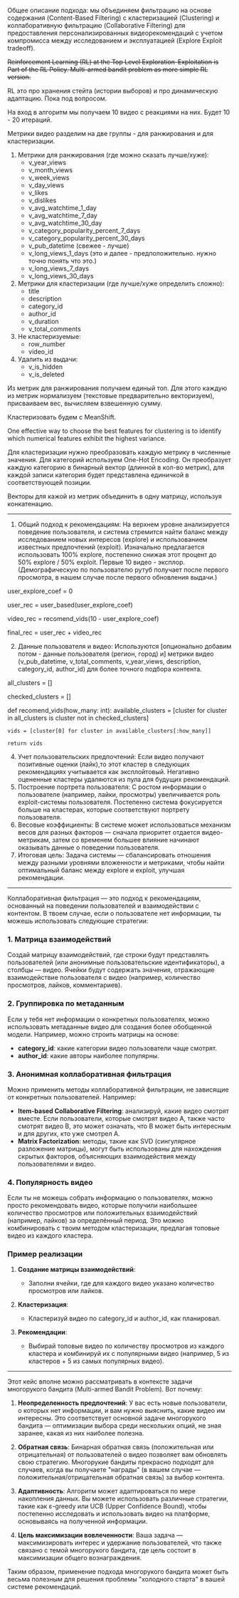 Общее описание подхода: мы объединяем фильтрацию на основе содержания (Content-Based Filtering) с кластеризацией (Clustering) и коллаборативную фильтрацию (Collaborative Filtering) для предоставления персонализированных видеорекомендаций с учетом компромисса между исследованием и эксплуатацией (Explore Exploit tradeoff).

~~Reinforcement Learning (RL) at the Top Level Exploration-Exploitation is Part of the RL Policy. Multi-armed bandit problem as more simple RL version.~~

RL это про хранения стейта (истории выборов) и про динамическую адаптацию. Пока под вопросом.

На вход в алгоритм мы получаем 10 видео с реакциями на них.
Будет 10 - 20 итераций.

Метрики видео разделим на две группы - для ранжирования и для кластеризации.

1. Метрики для ранжирования (где можно сказать лучше/хуже):
    - v_year_views
    - v_month_views
    - v_week_views
    - v_day_views
    - v_likes
    - v_dislikes
    - v_avg_watchtime_1_day
    - v_avg_watchtime_7_day
    - v_avg_watchtime_30_day
    - v_category_popularity_percent_7_days
    - v_category_popularity_percent_30_days
    - v_pub_datetime (свежее - лучше)
    - v_long_views_1_days (это и далее - предположительно. нужно точно понять что это.)
    - v_long_views_7_days
    - v_long_views_30_days
2. Метрики для кластеризации (где лучше/хуже определить сложно):
    - title
    - description
    - category_id
    - author_id
    - v_duration
    - v_total_comments
3. Не кластеризуемые:
    - row_number
    - video_id
4. Удалить из выдачи:
    - v_is_hidden
    - v_is_deleted

Из метрик для ранжирования получаем единый топ. Для этого каждую из метрик нормализуем (текстовые предварительно векторизуем), присваиваем вес, вычисляем взвешенную сумму.

Кластеризовать будем с MeanShift.

One effective way to choose the best features for clustering is to identify which numerical features exhibit the highest variance.

Для кластеризации нужно преобразовать каждую метрику в численные значения. Для категорий используем One-Hot Encoding. Он преобразует каждую категорию в бинарный вектор (длинной в кол-во метрик), для каждой записи категория будет представлена единичкой в соответствующей позиции.

Векторы для кажой из метрик объединить в одну матрицу, используя конкатенацию.

---

1. Общий подход к рекомендациям:
На верхнем уровне анализируется поведение пользователя, и система стремится найти баланс между исследованием новых интересов (explore) и использованием известных предпочтений (exploit).
Изначально предлагается использовать 100% explore, постепенно снижая этот процент до 50% explore / 50% exploit.
Первые 10 видео - эксплор. (Демографическую по пользователю рутуб получает после первого просмотра, в нашем случае после первого обновления выдачи.)

user_explore_coef = 0

user_rec = user_based(user_explore_coef)

video_rec = recomend_vids(10 - user_explore_coef)

final_rec = user_rec + video_rec


2. Данные пользователя и видео:
Используются [опционально добавим потом - данные пользователя (регион, город) и] метрики видео (v_pub_datetime, v_total_comments, v_year_views, description, category_id, author_id) для более точного подбора контента.


all_clusters = []

checked_clusters = []

def recomend_vids(how_many: int):
    available_clusters = [cluster for cluster in all_clusters is cluster not in checked_clusters]

    vids = [cluster[0] for cluster in available_clusters[:how_many]]

    return vids

4. Учет пользовательских предпочтений:
Если видео получают позитивные оценки (лайк),то этот кластер в следующих рекомендациях учитывается как эксплойтовый.
Негативно оцененные кластеры удаляются из пула для будущих рекомендаций.
5. Построение портрета пользователя:
С ростом информации о пользователе (например, лайки, просмотры) увеличивается роль exploit-системы пользователя.
Постепенно система фокусируется больше на кластерах, которые соответствуют портрету пользователя.
6. Весовые коэффициенты:
В системе может использоваться механизм весов для разных факторов — сначала приоритет отдается видео-метрикам, затем со временем большее влияние начинают оказывать данные о поведении пользователя.
7. Итоговая цель:
Задача системы — сбалансировать отношения между разными уровнями вложенности и метриками, чтобы найти оптимальный баланс между explore и exploit, улучшая рекомендации.

---

Коллаборативная фильтрация — это подход к рекомендациям, основанный на поведении пользователей и взаимодействии с контентом. В твоем случае, если о пользователе нет информации, ты можешь использовать следующие стратегии:

### 1. **Матрица взаимодействий**
Создай матрицу взаимодействий, где строки будут представлять пользователей (или анонимные пользовательские идентификаторы), а столбцы — видео. Ячейки будут содержать значения, отражающие взаимодействие пользователя с видео (например, количество просмотров, лайков, комментариев).

### 2. **Группировка по метаданным**
Если у тебя нет информации о конкретных пользователях, можно использовать метаданные видео для создания более обобщенной модели. Например, можно строить матрицы на основе:
- **category_id**: какие категории видео пользователи чаще смотрят.
- **author_id**: какие авторы наиболее популярны.

### 3. **Анонимная коллаборативная фильтрация**
Можно применить методы коллаборативной фильтрации, не зависящие от конкретных пользователей. Например:
- **Item-based Collaborative Filtering**: анализируй, какие видео смотрят вместе. Если пользователи, которые смотрят видео A, также часто смотрят видео B, это может означать, что B может быть интересным и для других, кто уже смотрел A.
- **Matrix Factorization**: методы, такие как SVD (сингулярное разложение матрицы), могут быть использованы для нахождения скрытых факторов, объясняющих взаимодействия между пользователями и видео.

### 4. **Популярность видео**
Если ты не можешь собрать информацию о пользователях, можно просто рекомендовать видео, которые получили наибольшее количество просмотров или положительных взаимодействий (например, лайков) за определённый период. Это можно комбинировать с твоим методом кластеризации, предлагая топовые видео из каждого кластера.

### Пример реализации
1. **Создание матрицы взаимодействий**:
   - Заполни ячейки, где для каждого видео указано количество просмотров или лайков.

2. **Кластеризация**:
   - Кластеризуй видео по category_id и author_id, как планировал.

3. **Рекомендации**:
   - Выбирай топовые видео по количеству просмотров из каждого кластера и комбинируй их с популярными видео (например, 5 из кластеров + 5 из самых популярных видео).

---

Этот кейс вполне можно рассматривать в контексте задачи многорукого бандита (Multi-armed Bandit Problem). Вот почему:

1. **Неопределенность предпочтений**: У вас есть новые пользователи, о которых нет информации, и вам нужно выяснить, какие видео им интересны. Это соответствует основной задаче многорукого бандита — оптимизации выбора среди нескольких опций, не зная заранее, какая из них наиболее полезна.

2. **Обратная связь**: Бинарная обратная связь (положительная или отрицательная) от пользователей о видео позволяет вам обновлять свою стратегию. Многорукие бандиты прекрасно подходят для случаев, когда вы получаете "награды" (в вашем случае — положительная/отрицательная обратная связь) за выбор контента.

3. **Адаптивность**: Алгоритм может адаптироваться по мере накопления данных. Вы можете использовать различные стратегии, такие как ε-greedy или UCB (Upper Confidence Bound), чтобы постепенно исследовать и использовать видео на платформе, основываясь на полученной информации.

4. **Цель максимизации вовлеченности**: Ваша задача — максимизировать интерес и удержание пользователей, что также связано с темой многорукого бандита, где цель состоит в максимизации общего вознаграждения.

Таким образом, применение подхода многорукого бандита может быть весьма полезным для решения проблемы "холодного старта" в вашей системе рекомендаций.
